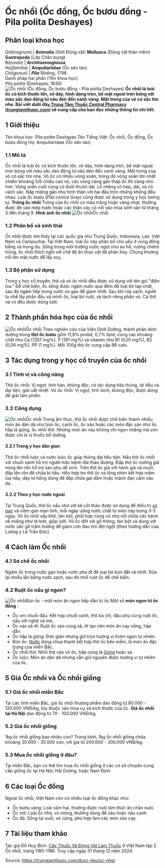 # Ốc nhồi (Ốc đồng, Ốc bươu đồng - Pila polita Deshayes)

Phân loại khoa học  
---  
Giới(_regnum_) |  **Animalia** (Giới Động vật) **Mollusca** (Động vật thân mềm) **Gastropoda** (Lớp Chân bụng)  
Bộ(_ordo_) | **Architaenioglossa**  
Họ(_familia_) | **Ampullariidae** (Ốc sên táo)  
Chi(_genus_) | _**Pila**_ Röding, 1798  
Danh pháp hai phần (Tên khoa học)  
_Pila polita_ (Deshayes, 1830)  
![Ốc nhồi \(Ốc đồng, Ốc bươu đồng - Pila polita Deshayes\)](https://trungtamthuoc.com/images/others/oc-nhoi-1-1087.jpg)
**Ốc nhồi là loài ốc có kích thước lớn, vỏ dày, hình dạng tròn, bề mặt ngoài trơn bóng với màu sắc dao động từ nâu đen đến xanh vàng. Mặt trong của vỏ có sắc tím nhẹ. Bài viết dưới đây,[Trung Tâm Thuốc Central Pharmacy](https://trungtamthuoc.com/ "Trung Tâm Thuốc Central Pharmacy") ([trungtamthuoc.com](https://trungtamthuoc.com/ "trungtamthuoc.com")) sẽ cung cấp cho bạn đọc những thông tin chi tiết.**
##  1 Giới thiệu
Tên khoa học: _Pila polita_ Deshayes
Tên Tiếng Việt: Ốc nhồi, Ốc đồng, Ốc bươu đồng
Họ: Ampullariidae (Ốc sên táo)
### 1.1 Mô tả
Ốc nhồi là loài ốc có kích thước lớn, vỏ dày, hình dạng tròn, bề mặt ngoài trơn bóng với màu sắc dao động từ nâu đen đến xanh vàng. Mặt trong của vỏ có sắc tím nhẹ. Vỏ ốc có nhiều vòng xoắn, trong đó vòng xoắn lớn nhất chiếm khoảng 5/6 chiều cao vỏ, các vòng càng gần tháp ốc thì càng nhỏ hơn. Vòng xoắn cuối cùng có đuôi thuôn dài. Lỗ miệng vỏ hẹp, dài, và có vành sắc. Nắp miệng gần như hình thận với hai đầu tròn nhưng không đều nhau. Loài ốc bươu (_Pila conica_ Gray) cũng được sử dụng trong y học tương tự.
**Trứng ốc nhồi**
Trứng của ốc nhồi có màu trắng hoặc vàng nhạt, thường được đẻ vào mép nước hoặc các thân cây cỏ nổi vào mùa sinh sản từ tháng 3 đến tháng 9.
**Hình ảnh ốc nhồi**
![Ốc nhồi](https://trungtamthuoc.com/images/item/oc-nhoi-2.jpg)Ốc nhồi
### 1.2 Phân bố và sinh thái
Ốc nhồi được tìm thấy tại các quốc gia như Trung Quốc, Indonesia, Lào, Việt Nam và Campuchia. Tại Việt Nam, loài ốc này phân bố chủ yếu ở vùng đồng bằng và trung du. Sống trong môi trường nước ngọt như ao hồ, ruộng chiêm trũng, ốc nhồi thích nghi với chế độ ăn thực vật đã phân hủy. Chúng thường nổi lên mặt nước để lấy oxy.
### 1.3 Bộ phận sử dụng
Trong y học cổ truyền, thịt và vỏ ốc nhồi đều được sử dụng với tên gọi "điền loa." Để chế biến, ốc sống được ngâm nước qua đêm để loại bỏ tạp chất, sau đó ngâm tiếp trong nước vo gạo để giảm nhớt. Sau khi rửa sạch, người ta nhể lấy phần đầu và mình ốc, loại bỏ ruột, và tách riêng phần vỏ. Cả thịt và vỏ đều được dùng tươi.
##  2 Thành phần hóa học của ốc nhồi
![Ốc nhồi](https://trungtamthuoc.com/images/item/oc-nhoi-3.jpg)Ốc nhồi
Theo nghiên cứu của Viện Dinh Dưỡng, thành phần dinh dưỡng trong **thịt ốc bươu** gồm 11,9% protid, 0,7% lipid, cùng các khoáng chất như Ca (1357 mg%), P (191 mg%) và vitamin như B1 (0,01 mg%), B2 (0,06 mg%), PP (1 mg%). Mỗi 100g thịt ốc cung cấp 86 calo.
##  3 Tác dụng trong y học cổ truyền của ốc nhồi
### 3.1 Tính vị và công năng
Thịt ốc nhồi: Vị ngọt, tính hàn, không độc, có tác dụng tiêu thũng, lợi tiểu và đại tiện, giải uất nhiệt.
Vỏ ốc nhồi: Vị ngọt, tính bình, không độc, được dùng để giải tâm phiền.
### 3.2 Công dụng
![Ốc nhồi](https://trungtamthuoc.com/images/item/oc-nhoi-4.jpg)Ốc nhồi
Trong ẩm thực, thịt ốc nhồi được chế biến thành nhiều món ăn dân dã như bún ốc, canh ốc, ốc xào hoặc các món đặc sản như ốc hấp lá gừng, ốc nhồi thịt. Những món ăn này không chỉ ngon miệng mà còn được coi là vị thuốc bổ dưỡng.
#### 3.2.1 Trong y học dân gian
Thịt ốc nhồi luộc và nước luộc ốc giúp thông đại tiểu tiện.
Nấu thịt ốc nhồi với chuối xanh hỗ trợ người mắc bệnh đái tháo đường.
Đắp thịt ốc nướng giã nóng lên rốn hỗ trợ sản phụ dễ sinh.
Trộn thịt ốc giã với hành già và muối, đắp lên rốn để chữa bí tiểu.
Hỗn hợp tro thịt ốc và lông nhím kết hợp mầm lúa nếp, dây tơ hồng dùng để đắp chữa gai dằm hoặc mảnh đạn cắm vào da.
#### 3.2.2 Theo y học nước ngoài
Tại Trung Quốc, thịt ốc nấu nhừ với kê cốt thảo được sử dụng để điều trị [xơ gan](https://trungtamthuoc.com/bai-viet/xo-gan "xơ gan") và viêm gan mạn tính, mỗi ngày uống nước chắt từ món này trong 3-5 ngày.
Vỏ ốc nhồi sấy khô, tán bột, phối hợp cùng cỏ nhọ nồi chữa các bệnh về miệng như lở loét, giộp lưỡi.
Vỏ ốc đốt với gỗ thông, tán bột và dùng với nước sắc gỗ trầm hương để giảm cơn đau tim đột ngột (theo hướng dẫn của Lương y Lê Trần Đức).
##  4 Cách làm Ốc nhồi 
### 4.1 Sơ chế ốc nhồi
Ngâm ốc trong nước gạo hoặc nước pha ớt để loại bỏ bùn đất và nhớt.
Rửa lại nhiều lần bằng nước sạch, sau đó nhể ruột ốc để chế biến.
### 4.2 Ruột ốc nấu gì ngon?
![Ốc nhồi](https://trungtamthuoc.com/images/item/oc-nhoi-5.jpg)Bún ốc - một món ăn ngon hấp dẫn từ ốc
Một số **món ngon từ ốc đồng** :
  * Ốc om chuối đậu: Kết hợp chuối xanh, thịt ba chỉ, đậu phụ cùng ruột ốc, nấu với nghệ và mẻ.
  * Ốc xào sả ớt: Ruột ốc xào cùng sả, ớt tạo nên món ăn cay nồng, hấp dẫn.
  * Ốc hấp lá gừng: Đơn giản nhưng giữ trọn hương vị thơm ngon tự nhiên.
  * Bún ốc: [Nước](https://trungtamthuoc.com/hoat-chat/nuoc "Nước") dùng chua thanh kết hợp thịt ốc béo mềm, là món ăn đặc trưng của miền Bắc.
  * Ốc nhồi thịt: Nhồi thịt vào vỏ ốc, hấp cùng lá [Gừng](https://trungtamthuoc.com/hoat-chat/gung "Gừng") hoặc sả.
  * Ốc luộc: Món ăn dân dã nhưng vẫn giữ nguyên được hương vị tự nhiên của ốc.


##  5 Giá Ốc nhồi và Ốc nhồi giống
### 5.1 Giá ốc nhồi miền Bắc
Tại các tỉnh miền Bắc, giá ốc nhồi thương phẩm dao động từ 80.000 - 120.000 VNĐ/kg, tùy thuộc vào mùa vụ và kích thước của ốc. **Giá ốc nhồi tại Hà Nội** dao động từ 70 - 100.000 VNĐ/kg.
### 5.2 Giá ốc nhồi giống
1kg ốc nhồi giống bao nhiêu con? Trung bình, 1kg ốc nhồi giống chứa khoảng 30.000 - 35.000 con, với giá từ 200.000 - 300.000 VNĐ/kg.
### 5.3 Mua ốc nhồi giống ở đâu? 
Tại miền Bắc, bạn có thể tìm mua ốc nhồi giống ở các cơ sở chuyên cung cấp giống ốc tại Hà Nội, Hải Dương, hoặc Nam Định.
##  6 Các loại Ốc đồng
Ngoài ốc nhồi, Việt Nam còn có nhiều loại ốc đồng khác như:
  * Ốc bươu vàng: Loài xâm hại, thường được nuôi làm thức ăn chăn nuôi.
  * Ốc mít: Loài ốc nhỏ, vỏ mỏng, thường dùng để xào hoặc nấu canh.
  * Ốc đá: Sống tại suối, vỏ cứng, phù hợp làm các món xào cay.


##  7 Tài liệu tham khảo
Tác giả Đỗ Huy Bích. [Cây Thuốc Và Động Vật Làm Thuốc](https://trungtamthuoc.com/bai-viet/doc-online-va-tai-mien-phi-pdf-sach-cay-thuoc-va-dong-vat-lam-thuoc-o-viet-nam "Cây Thuốc Và Động Vật Làm Thuốc") ở Việt Nam tập 2. Ốc nhồi, trang 1185-1186. Truy cập ngày 31 tháng 12 năm 2024.


Source: https://trungtamthuoc.com/duoc-lieu/oc-nhoi